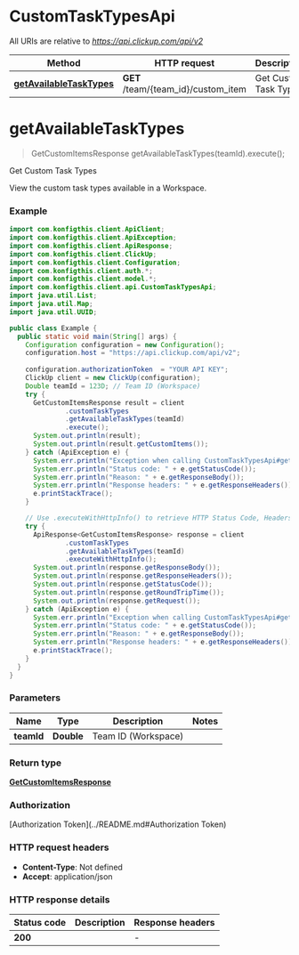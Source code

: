 # CustomTaskTypesApi

All URIs are relative to *https://api.clickup.com/api/v2*

| Method | HTTP request | Description |
|------------- | ------------- | -------------|
| [**getAvailableTaskTypes**](CustomTaskTypesApi.md#getAvailableTaskTypes) | **GET** /team/{team_id}/custom_item | Get Custom Task Types |


<a name="getAvailableTaskTypes"></a>
# **getAvailableTaskTypes**
> GetCustomItemsResponse getAvailableTaskTypes(teamId).execute();

Get Custom Task Types

View the custom task types available in a Workspace.

### Example
```java
import com.konfigthis.client.ApiClient;
import com.konfigthis.client.ApiException;
import com.konfigthis.client.ApiResponse;
import com.konfigthis.client.ClickUp;
import com.konfigthis.client.Configuration;
import com.konfigthis.client.auth.*;
import com.konfigthis.client.model.*;
import com.konfigthis.client.api.CustomTaskTypesApi;
import java.util.List;
import java.util.Map;
import java.util.UUID;

public class Example {
  public static void main(String[] args) {
    Configuration configuration = new Configuration();
    configuration.host = "https://api.clickup.com/api/v2";
    
    configuration.authorizationToken  = "YOUR API KEY";
    ClickUp client = new ClickUp(configuration);
    Double teamId = 123D; // Team ID (Workspace)
    try {
      GetCustomItemsResponse result = client
              .customTaskTypes
              .getAvailableTaskTypes(teamId)
              .execute();
      System.out.println(result);
      System.out.println(result.getCustomItems());
    } catch (ApiException e) {
      System.err.println("Exception when calling CustomTaskTypesApi#getAvailableTaskTypes");
      System.err.println("Status code: " + e.getStatusCode());
      System.err.println("Reason: " + e.getResponseBody());
      System.err.println("Response headers: " + e.getResponseHeaders());
      e.printStackTrace();
    }

    // Use .executeWithHttpInfo() to retrieve HTTP Status Code, Headers and Request
    try {
      ApiResponse<GetCustomItemsResponse> response = client
              .customTaskTypes
              .getAvailableTaskTypes(teamId)
              .executeWithHttpInfo();
      System.out.println(response.getResponseBody());
      System.out.println(response.getResponseHeaders());
      System.out.println(response.getStatusCode());
      System.out.println(response.getRoundTripTime());
      System.out.println(response.getRequest());
    } catch (ApiException e) {
      System.err.println("Exception when calling CustomTaskTypesApi#getAvailableTaskTypes");
      System.err.println("Status code: " + e.getStatusCode());
      System.err.println("Reason: " + e.getResponseBody());
      System.err.println("Response headers: " + e.getResponseHeaders());
      e.printStackTrace();
    }
  }
}

```

### Parameters

| Name | Type | Description  | Notes |
|------------- | ------------- | ------------- | -------------|
| **teamId** | **Double**| Team ID (Workspace) | |

### Return type

[**GetCustomItemsResponse**](GetCustomItemsResponse.md)

### Authorization

[Authorization Token](../README.md#Authorization Token)

### HTTP request headers

 - **Content-Type**: Not defined
 - **Accept**: application/json

### HTTP response details
| Status code | Description | Response headers |
|-------------|-------------|------------------|
| **200** |  |  -  |

